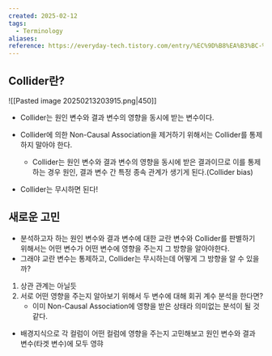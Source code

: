 ```yaml
---
created: 2025-02-12
tags:
  - Terminology
aliases: 
reference: https://everyday-tech.tistory.com/entry/%EC%9D%B8%EA%B3%BC-%EC%B6%94%EB%A1%A0%EC%9D%84-%EC%96%B4%EB%A0%B5%EA%B2%8C-%ED%95%98%EB%8A%94-%EC%9A%94%EC%86%8CCollider
---
```

## Collider란?
![[Pasted image 20250213203915.png|450]]
- Collider는 원인 변수와 결과 변수의 영향을 동시에 받는 변수이다.
- Collider에 의한 Non-Causal Association을 제거하기 위해서는 Collider를 통제하지 말아야 한다.
	- Collider는 원인 변수와 결과 변수의 영향을 동시에 받은 결과이므로 이를 통제하는 경우 원인, 결과 변수 간 특정 종속 관계가 생기게 된다.(Collider bias)

- Collider는 무시하면 된다!


## 새로운 고민
- 분석하고자 하는 원인 변수와 결과 변수에 대한 교란 변수와 Collider를 판별하기 위해서는 어떤 변수가 어떤 변수에 영향을 주는지 그 방향을 알아야한다.
- 그래야 교란 변수는 통제하고, Collider는 무시하는데 어떻게 그 방향을 알 수 있을까?

1. 상관 관계는 아닐듯
2. 서로 어떤 영향을 주는지 알아보기 위해서 두 변수에 대해 회귀 계수 분석을 한다면?
	- 이미 Non-Causal Association에 영향을 받은 상태라 의미없는 분석이 될 것 같다.

- 배경지식으로 각 컬럼이 어떤 컬럼에 영향을 주는지 고민해보고 원인 변수와 결과 변수(타겟 변수)에 모두 영햐